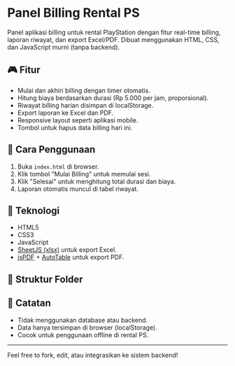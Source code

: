 # Panel Billing Rental PS

Panel aplikasi billing untuk rental PlayStation dengan fitur real-time billing, laporan riwayat, dan export Excel/PDF. Dibuat menggunakan HTML, CSS, dan JavaScript murni (tanpa backend).

## 🎮 Fitur
- Mulai dan akhiri billing dengan timer otomatis.
- Hitung biaya berdasarkan durasi (Rp 5.000 per jam, proporsional).
- Riwayat billing harian disimpan di localStorage.
- Export laporan ke Excel dan PDF.
- Responsive layout seperti aplikasi mobile.
- Tombol untuk hapus data billing hari ini.

## 🚀 Cara Penggunaan
1. Buka `index.html` di browser.
2. Klik tombol "Mulai Billing" untuk memulai sesi.
3. Klik "Selesai" untuk menghitung total durasi dan biaya.
4. Laporan otomatis muncul di tabel riwayat.

## 🧰 Teknologi
- HTML5
- CSS3
- JavaScript
- [SheetJS (xlsx)](https://sheetjs.com/) untuk export Excel.
- [jsPDF](https://github.com/parallax/jsPDF) + [AutoTable](https://github.com/simonbengtsson/jsPDF-AutoTable) untuk export PDF.

## 📂 Struktur Folder


## 📌 Catatan
- Tidak menggunakan database atau backend.
- Data hanya tersimpan di browser (localStorage).
- Cocok untuk penggunaan offline di rental PS.

---

Feel free to fork, edit, atau integrasikan ke sistem backend!


